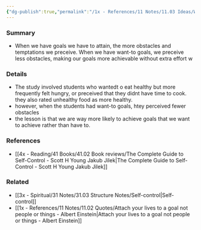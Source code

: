 ```yaml
---
{"dg-publish":true,"permalink":"/1x - References/11 Notes/11.03 Ideas/Want-to goals are more achievable than have-to goals/","title":"Want-to goals are more achievable than have-to goals","noteIcon":""}
---
```



### Summary
- When we have goals we have to attain, the more obstacles and temptations we preceive. When we have want-to goals, we preceive less obstacles, making our goals more achievable without extra effort   w

### Details
- The study involved students who wantedt o eat healthy but more frequently felt hungry, or preceived that they didnt have time to cook. they also rated unhealthy food as more healthy.
- however, when the students had want-to goals, htey perceived fewer obstacles
- the lesson is that we are way more likely to achieve goals that we want to achieve rather than have to.

### References
- [[4x - Reading/41 Books/41.02 Book reviews/The Complete Guide to Self-Control - Scott H Young Jakub Jilek\|The Complete Guide to Self-Control - Scott H Young Jakub Jilek]]

### Related
- [[3x - Spiritual/31 Notes/31.03 Structure Notes/Self-control\|Self-control]]
- [[1x - References/11 Notes/11.02 Quotes/Attach your lives to a goal not people or things - Albert Einstein\|Attach your lives to a goal not people or things - Albert Einstein]]